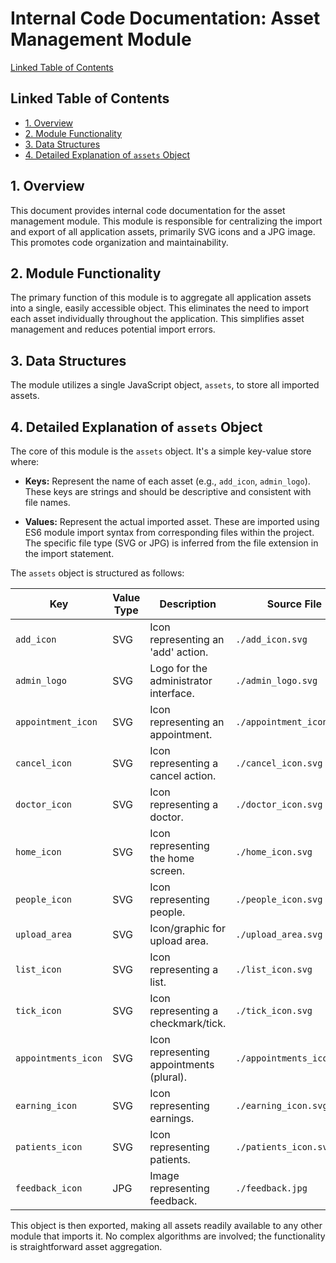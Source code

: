 # Internal Code Documentation: Asset Management Module

[Linked Table of Contents](#linked-table-of-contents)

## Linked Table of Contents

* [1. Overview](#1-overview)
* [2. Module Functionality](#2-module-functionality)
* [3. Data Structures](#3-data-structures)
* [4.  Detailed Explanation of `assets` Object](#4-detailed-explanation-of-assets-object)


## 1. Overview

This document provides internal code documentation for the asset management module. This module is responsible for centralizing the import and export of all application assets, primarily SVG icons and a JPG image.  This promotes code organization and maintainability.


## 2. Module Functionality

The primary function of this module is to aggregate all application assets into a single, easily accessible object.  This eliminates the need to import each asset individually throughout the application.  This simplifies asset management and reduces potential import errors.


## 3. Data Structures

The module utilizes a single JavaScript object, `assets`, to store all imported assets.


## 4. Detailed Explanation of `assets` Object

The core of this module is the `assets` object. It's a simple key-value store where:

* **Keys:**  Represent the name of each asset (e.g., `add_icon`, `admin_logo`).  These keys are strings and should be descriptive and consistent with file names.

* **Values:**  Represent the actual imported asset.  These are imported using ES6 module import syntax from corresponding files within the project.  The specific file type (SVG or JPG) is inferred from the file extension in the import statement.

The `assets` object is structured as follows:

| Key             | Value Type     | Description                                      | Source File             |
|-----------------|-----------------|--------------------------------------------------|--------------------------|
| `add_icon`      | SVG             | Icon representing an 'add' action.             | `./add_icon.svg`        |
| `admin_logo`    | SVG             | Logo for the administrator interface.            | `./admin_logo.svg`      |
| `appointment_icon` | SVG             | Icon representing an appointment.                | `./appointment_icon.svg` |
| `cancel_icon`   | SVG             | Icon representing a cancel action.               | `./cancel_icon.svg`     |
| `doctor_icon`   | SVG             | Icon representing a doctor.                      | `./doctor_icon.svg`     |
| `home_icon`     | SVG             | Icon representing the home screen.               | `./home_icon.svg`       |
| `people_icon`   | SVG             | Icon representing people.                        | `./people_icon.svg`     |
| `upload_area`   | SVG             | Icon/graphic for upload area.                    | `./upload_area.svg`     |
| `list_icon`     | SVG             | Icon representing a list.                        | `./list_icon.svg`       |
| `tick_icon`     | SVG             | Icon representing a checkmark/tick.              | `./tick_icon.svg`       |
| `appointments_icon` | SVG             | Icon representing appointments (plural).        | `./appointments_icon.svg`|
| `earning_icon`  | SVG             | Icon representing earnings.                      | `./earning_icon.svg`    |
| `patients_icon` | SVG             | Icon representing patients.                      | `./patients_icon.svg`   |
| `feedback_icon` | JPG             | Image representing feedback.                      | `./feedback.jpg`        |


This object is then exported, making all assets readily available to any other module that imports it.  No complex algorithms are involved; the functionality is straightforward asset aggregation.
